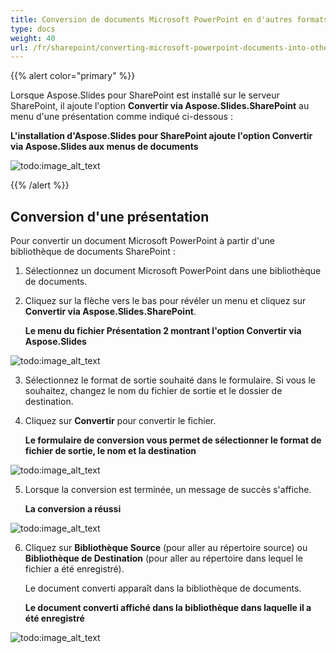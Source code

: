 ```yaml
---
title: Conversion de documents Microsoft PowerPoint en d'autres formats
type: docs
weight: 40
url: /fr/sharepoint/converting-microsoft-powerpoint-documents-into-other-formats/
---
```


{{% alert color="primary" %}} 

Lorsque Aspose.Slides pour SharePoint est installé sur le serveur SharePoint, il ajoute l'option **Convertir via Aspose.Slides.SharePoint** au menu d'une présentation comme indiqué ci-dessous :

**L'installation d'Aspose.Slides pour SharePoint ajoute l'option Convertir via Aspose.Slides aux menus de documents** 

![todo:image_alt_text](converting-microsoft-powerpoint-documents-into-other-formats_1.png)

{{% /alert %}} 
## **Conversion d'une présentation**
Pour convertir un document Microsoft PowerPoint à partir d'une bibliothèque de documents SharePoint : 

1. Sélectionnez un document Microsoft PowerPoint dans une bibliothèque de documents.
2. Cliquez sur la flèche vers le bas pour révéler un menu et cliquez sur **Convertir via Aspose.Slides.SharePoint**.

   **Le menu du fichier Présentation 2 montrant l'option Convertir via Aspose.Slides** 

![todo:image_alt_text](converting-microsoft-powerpoint-documents-into-other-formats_2.png)

3. Sélectionnez le format de sortie souhaité dans le formulaire. Si vous le souhaitez, changez le nom du fichier de sortie et le dossier de destination.
4. Cliquez sur **Convertir** pour convertir le fichier.

   **Le formulaire de conversion vous permet de sélectionner le format de fichier de sortie, le nom et la destination** 

![todo:image_alt_text](converting-microsoft-powerpoint-documents-into-other-formats_3.png)

5. Lorsque la conversion est terminée, un message de succès s'affiche.

   **La conversion a réussi** 

![todo:image_alt_text](converting-microsoft-powerpoint-documents-into-other-formats_4.png)

6. Cliquez sur **Bibliothèque Source** (pour aller au répertoire source) ou **Bibliothèque de Destination** (pour aller au répertoire dans lequel le fichier a été enregistré).

   Le document converti apparaît dans la bibliothèque de documents.

   **Le document converti affiché dans la bibliothèque dans laquelle il a été enregistré** 

![todo:image_alt_text](converting-microsoft-powerpoint-documents-into-other-formats_5.png)